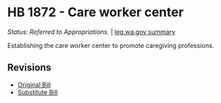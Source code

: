 # HB 1872 - Care worker center
*Status: Referred to Appropriations.* | [leg.wa.gov summary](https://app.leg.wa.gov/billsummary?BillNumber=1872&Year=2021)

Establishing the care worker center to promote caregiving professions.

## Revisions
* [Original Bill](1/)
* [Substitute Bill](S/)